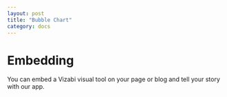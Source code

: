 ```yaml
---
layout: post
title: "Bubble Chart"
category: docs
---
```


# Embedding 

You can embed a Vizabi visual tool on your page or blog and tell your story with our app.